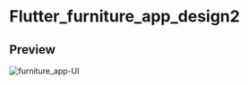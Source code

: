 # Flutter_furniture_app_design2

## Preview

![furniture_app-UI](https://user-images.githubusercontent.com/38382273/115615808-19995380-a2f8-11eb-9050-e317c2023da0.png)
